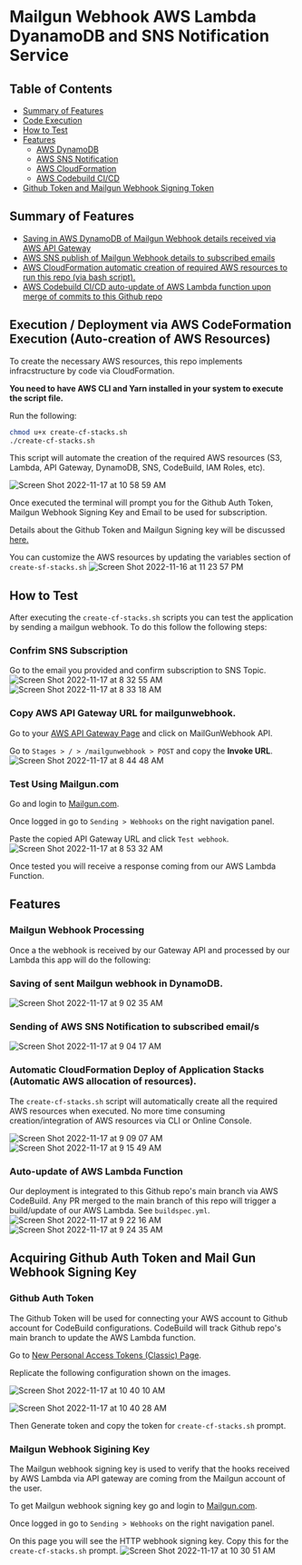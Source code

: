 # Mailgun Webhook AWS Lambda DyanamoDB and SNS Notification Service

## Table of Contents

- [Summary of Features](https://github.com/niccololampa/mailgun-webhook-aws-api-dynamodb-sns#summary-of-features)
- [Code Execution](https://github.com/niccololampa/mailgun-webhook-aws-api-dynamodb-sns#execution--deployment-via-aws-codeformation-execution-auto-creation-of-aws-resources)
- [How to Test](https://github.com/niccololampa/mailgun-webhook-aws-api-dynamodb-sns#how-to-test)
- [Features](https://github.com/niccololampa/mailgun-webhook-aws-api-dynamodb-sns#features)
  - [AWS DynamoDB](https://github.com/niccololampa/mailgun-webhook-aws-api-dynamodb-sns#saving-of-sent-mailgun-webhook-in-dynamodb)
  - [AWS SNS Notification](https://github.com/niccololampa/mailgun-webhook-aws-api-dynamodb-sns#sending-of-aws-sns-notification-to-subscribed-emails)
  - [AWS CloudFormation](https://github.com/niccololampa/mailgun-webhook-aws-api-dynamodb-sns#automatic-cloudformation-deploy-of-application-stacks-automatic-aws-allocation-of-resources)
  - [AWS Codebuild CI/CD](https://github.com/niccololampa/mailgun-webhook-aws-api-dynamodb-sns#auto-update-of-aws-lambda-function)
- [Github Token and Mailgun Webhook Signing Token](https://github.com/niccololampa/mailgun-webhook-aws-api-dynamodb-sns/blob/feature/README/README.md#acquiring-github-auth-token-and-mail-gun-webhook-signing-key)

## Summary of Features

- [Saving in AWS DynamoDB of Mailgun Webhook details received via AWS API Gateway](https://github.com/niccololampa/mailgun-webhook-aws-api-dynamodb-sns#saving-of-sent-mailgun-webhook-in-dynamodb)
- [AWS SNS publish of Mailgun Webhook details to subscribed emails](https://github.com/niccololampa/mailgun-webhook-aws-api-dynamodb-sns#sending-of-aws-sns-notification-to-subscribed-emails)
- [AWS CloudFormation automatic creation of required AWS resources to run this repo (via bash script).](https://github.com/niccololampa/mailgun-webhook-aws-api-dynamodb-sns#automatic-cloudformation-deploy-of-application-stacks-automatic-aws-allocation-of-resources)
- [AWS Codebuild CI/CD auto-update of AWS Lambda function upon merge of commits to this Github repo](https://github.com/niccololampa/mailgun-webhook-aws-api-dynamodb-sns#auto-update-of-aws-lambda-function)

## Execution / Deployment via AWS CodeFormation Execution (Auto-creation of AWS Resources)

To create the necessary AWS resources, this repo implements infracstructure by code via CloudFormation.

**You need to have AWS CLI and Yarn installed in your system to execute the script file.**

Run the following:

```bash
chmod u+x create-cf-stacks.sh
./create-cf-stacks.sh
```

This script will automate the creation of the required AWS resources (S3, Lambda, API Gateway, DynamoDB, SNS, CodeBuild, IAM Roles, etc).

![Screen Shot 2022-11-17 at 10 58 59 AM](https://user-images.githubusercontent.com/37615906/202344191-62be4497-09e0-4881-8762-daa390ac0c74.png)

Once executed the terminal will prompt you for the Github Auth Token, Mailgun Webhook Signing Key and Email to be used for subscription.

Details about the Github Token and Mailgun Signing key will be discussed [here.](https://github.com/niccololampa/mailgun-webhook-aws-api-dynamodb-sns/blob/feature/README/README.md#acquiring-github-auth-token-and-mail-gun-webhook-signing-key)

You can customize the AWS resources by updating the variables section of `create-sf-stacks.sh`
![Screen Shot 2022-11-16 at 11 23 57 PM](https://user-images.githubusercontent.com/37615906/202223528-16961e42-49a2-4586-8fe9-5a2d7507fedf.png)

## How to Test

After executing the `create-cf-stacks.sh` scripts you can test the application by sending a mailgun webhook. To do this follow the following steps:

### Confrim SNS Subscription

Go to the email you provided and confirm subscription to SNS Topic.
![Screen Shot 2022-11-17 at 8 32 55 AM](https://user-images.githubusercontent.com/37615906/202324956-83db592a-e686-45ed-939e-9570c37bbf61.png)
![Screen Shot 2022-11-17 at 8 33 18 AM](https://user-images.githubusercontent.com/37615906/202324969-80712c0f-5c2f-4bf1-9999-793abb099607.png)

### Copy AWS API Gateway URL for mailgunwebhook.

Go to your [AWS API Gateway Page](https://ap-southeast-1.console.aws.amazon.com/apigateway/) and click on MailGunWebhook API.

Go to `Stages > / > /mailgunwebhook > POST` and copy the **Invoke URL**.
![Screen Shot 2022-11-17 at 8 44 48 AM](https://user-images.githubusercontent.com/37615906/202326368-306c26c0-3e6c-474b-b5b7-d161f94c633e.png)

### Test Using Mailgun.com

Go and login to [Mailgun.com](https://login.mailgun.com/login/).

Once logged in go to `Sending > Webhooks` on the right navigation panel.

Paste the copied API Gateway URL and click `Test webhook`.
![Screen Shot 2022-11-17 at 8 53 32 AM](https://user-images.githubusercontent.com/37615906/202327394-102fdd42-bb7b-4b44-ad36-2022bdf71aa9.png)

Once tested you will receive a response coming from our AWS Lambda Function.

## Features

### Mailgun Webhook Processing

Once a the webhook is received by our Gateway API and processed by our Lambda this app will do the following:

### Saving of sent Mailgun webhook in DynamoDB.

![Screen Shot 2022-11-17 at 9 02 35 AM](https://user-images.githubusercontent.com/37615906/202328549-926cb3d6-3058-430a-b0a9-a833499b03e2.png)

### Sending of AWS SNS Notification to subscribed email/s

![Screen Shot 2022-11-17 at 9 04 17 AM](https://user-images.githubusercontent.com/37615906/202328720-cd9d3d4e-09cd-4339-9fe1-cc1d9aaa4615.png)

### Automatic CloudFormation Deploy of Application Stacks (Automatic AWS allocation of resources).

The `create-cf-stacks.sh` script will automatically create all the required AWS resources when executed. No more time consuming creation/integration of AWS resources via CLI or Online Console.

![Screen Shot 2022-11-17 at 9 09 07 AM](https://user-images.githubusercontent.com/37615906/202329455-dfcabe56-5063-4413-8933-73999002a3be.png)
![Screen Shot 2022-11-17 at 9 15 49 AM](https://user-images.githubusercontent.com/37615906/202330083-f326fcba-e273-4ea0-900a-1e021d78c9d2.png)

### Auto-update of AWS Lambda Function

Our deployment is integrated to this Github repo's main branch via AWS CodeBuild. Any PR merged to the main branch of this repo will trigger a build/update of our AWS Lambda. See `buildspec.yml`.
![Screen Shot 2022-11-17 at 9 22 16 AM](https://user-images.githubusercontent.com/37615906/202330907-d10ab24b-0f13-4fa0-a3a8-962a54cac90f.png)
![Screen Shot 2022-11-17 at 9 24 35 AM](https://user-images.githubusercontent.com/37615906/202331108-b29a2bfa-9004-4cac-b4c6-e56c0cd661b1.png)

## Acquiring Github Auth Token and Mail Gun Webhook Signing Key

### Github Auth Token

The Github Token will be used for connecting your AWS account to Github account for CodeBuild configurations. CodeBuild will track Github repo's main branch to update the AWS Lambda function.

Go to [New Personal Access Tokens (Classic) Page](https://github.com/settings/tokens/new).

Replicate the following configuration shown on the images.

![Screen Shot 2022-11-17 at 10 40 10 AM](https://user-images.githubusercontent.com/37615906/202341525-ac212caa-4471-4d13-8343-ac7307837478.png)

![Screen Shot 2022-11-17 at 10 40 28 AM](https://user-images.githubusercontent.com/37615906/202341538-1fcbc605-bdee-44fd-bd69-a865060cfe77.png)

Then Generate token and copy the token for `create-cf-stacks.sh` prompt.

### Mailgun Webhook Sigining Key

The Mailgun webhook signing key is used to verify that the hooks received by AWS Lambda via API gateway are coming from the Mailgun account of the user.

To get Mailgun webhook signing key go and login to [Mailgun.com](https://login.mailgun.com/login/).

Once logged in go to `Sending > Webhooks` on the right navigation panel.

On this page you will see the HTTP webhook signing key. Copy this for the `create-cf-stacks.sh` prompt.
![Screen Shot 2022-11-17 at 10 30 51 AM](https://user-images.githubusercontent.com/37615906/202340248-66c1e928-ae95-42b1-94ad-ca03f0af0c67.png)


